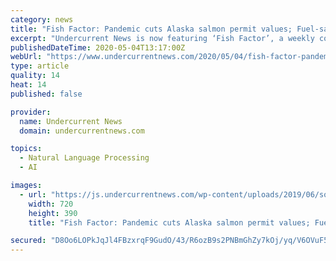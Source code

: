 ```yaml
---
category: news
title: "Fish Factor: Pandemic cuts Alaska salmon permit values; Fuel-saving tool; Fish voice counts"
excerpt: "Undercurrent News is now featuring ‘Fish Factor’, a weekly column featuring the reporting and perspective of Alaska seafood journalist Laine Welch"
publishedDateTime: 2020-05-04T13:17:00Z
webUrl: "https://www.undercurrentnews.com/2020/05/04/fish-factor-pandemic-cuts-alaska-salmon-permit-values-fuel-saving-tool-fish-voice-counts/"
type: article
quality: 14
heat: 14
published: false

provider:
  name: Undercurrent News
  domain: undercurrentnews.com

topics:
  - Natural Language Processing
  - AI

images:
  - url: "https://js.undercurrentnews.com/wp-content/uploads/2019/06/sockeyesalmoninalaska-720x390.jpg"
    width: 720
    height: 390
    title: "Fish Factor: Pandemic cuts Alaska salmon permit values; Fuel-saving tool; Fish voice counts"

secured: "D8Oo6LOPkJqJl4FBzxrqF9GudO/43/R6ozB9s2PNBmGhZy7kOj/yq/V6OVuF5XZtHVht+grTT5Ec0PWl9Q4sbhyKLd/19mjUvbXt4CzLLm04+bEGxpZblcZqfaT0fQsoNnl04EF0FdQN+PcEd4t4LtZ1RsqLcNyR9OScrIhU9y5FPMwg+kZo7VKsy7rOz4yifiy5KlS+QlveUBMdAWBl3kDCxR6rLHEjuczhXFwq9qsyOHfu4ZwIcMoSUohJvoT5UbhheqjkFRtolsFdeCeSp99TGq39zTck+IAh6S9zFV44Moy2rxoPZOUmMMoskDJM;A6DY3bo5z/1iaRKxX/DRYA=="
---
```


